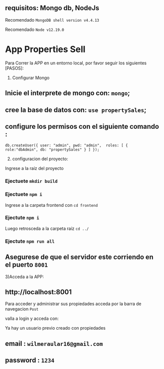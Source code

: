 ## requisitos: Mongo db, NodeJs

Recomendado `MongoDB shell version v4.4.13`

Recomendado `Node v12.19.0`

# App Properties Sell

Para Correr la APP en un entorno local, por favor seguir los siguientes [PASOS]:

1) Configurar Mongo

## Inicie el interprete de mongo con: `mongo`;

## cree la base de datos con: `use propertySales`;

## configure los permisos con el siguiente comando :

`db.createUser({ user: "admin", pwd: "admin",  roles: [ { role:"dbAdmin", db: "propertySales" } ] });`

2) configuracion del proyecto: 

Ingrese a la raíz del proyecto

 ### Ejectuete  `mkdir build`
 ### Ejectuete  `npm i`

Ingrese a la carpeta frontend con `cd frontend`

 ### Ejectute  `npm i`

 Luego retrosceda a la carpeta raíz `cd ../`

 ### Ejectute `npm run all`
 ## Asegurese de que el servidor este corriendo en el puerto `8001`


 3)Acceda a la APP:
## http://localhost:8001

Para acceder y administrar sus propiedades acceda por la barra de navegacion `Post`

valla a login y acceda con: 

Ya hay un usuario previo creado con propiedades

## email : `wilmeraular16@gmail.com`
## password : `1234`